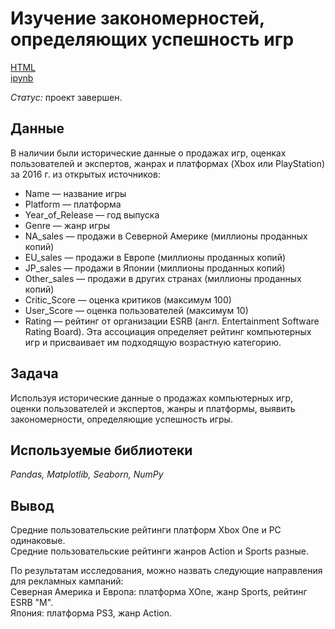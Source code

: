 # Изучение закономерностей, определяющих успешность игр

[HTML](https://nbviewer.org/github/tatiana-ili/Portfolio/blob/main/gamedev_project/gamedev_project.ipynb) \
[ipynb](https://github.com/tatiana-ili/Portfolio/blob/main/gamedev_project/gamedev_project.ipynb)

*Статус:* проект завершен.

## Данные

В наличии были исторические данные о продажах игр, оценках пользователей и экспертов, жанрах и платформах (Xbox или PlayStation) за 2016 г. из открытых источников:

- Name — название игры
- Platform — платформа
- Year_of_Release — год выпуска
- Genre — жанр игры
- NA_sales — продажи в Северной Америке (миллионы проданных копий)
- EU_sales — продажи в Европе (миллионы проданных копий)
- JP_sales — продажи в Японии (миллионы проданных копий)
- Other_sales — продажи в других странах (миллионы проданных копий)
- Critic_Score — оценка критиков (максимум 100)
- User_Score — оценка пользователей (максимум 10)
- Rating — рейтинг от организации ESRB (англ. Entertainment Software Rating Board). Эта ассоциация определяет рейтинг компьютерных игр и присваивает им подходящую возрастную категорию.

## Задача

Используя исторические данные о продажах компьютерных игр, оценки пользователей и экспертов, жанры и платформы, выявить закономерности, определяющие успешность игры.

## Используемые библиотеки
*Pandas, Matplotlib, Seaborn, NumPy*

## Вывод

Средние пользовательские рейтинги платформ Xbox One и PC одинаковые.\
Средние пользовательские рейтинги жанров Action и Sports разные.

По результатам исследования, можно назвать следующие направления для рекламных кампаний:\
Северная Америка и Европа: платформа XOne, жанр Sports, рейтинг ESRB "M".\
Япония: платформа PS3, жанр Action.

